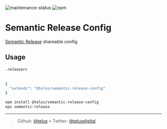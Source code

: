![maintenance-status](https://img.shields.io/badge/maintenance-passively--maintained-yellowgreen.svg)
![npm](https://img.shields.io/npm/v/@telus/semantic-release-config)

# Semantic Release Config

[Semantic Release](https://github.com/semantic-release/semantic-release) shareable config

## Usage

###### `.releaserc`

```bash
{
  "extends": "@telus/semantic-release-config"
}
```

```bash
npm install @telus/semantic-release-config
npx semantic-release
```

---

> Github: [@telus](https://github.com/telus) &bull; 
> Twitter: [@telusdigital](https://twitter.com/telusdigital)
